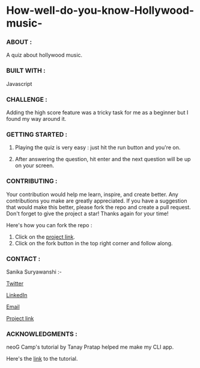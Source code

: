 # **How-well-do-you-know-Hollywood-music-**

### ABOUT :
  
  A quiz about hollywood music.
  
  
### BUILT WITH : 
  
  Javascript
  
  
### CHALLENGE :

  Adding the high score feature was a tricky task for me as a beginner but I found my way around it.


### GETTING STARTED :

  1. Playing the quiz is very easy : just hit the run button and you're on.
  
  2. After answering the question, hit enter and the next question will be up on your screen.


### CONTRIBUTING :

  Your contribution would help me learn, inspire, and create better. Any contributions you make are greatly appreciated.
  If you have a suggestion that would make this better, please fork the repo and create a pull request. 
  Don't forget to give the project a star! Thanks again for your time!
  
  Here's how you can fork the repo : 
  1. Click on the [project link](?embed=1&output=1%20add).
  2. Click on the fork button in the top right corner and follow along.
  
  
 ### CONTACT :
 
  Sanika Suryawanshi :-
  
  [Twitter](https://twitter.com/Sanika_0305)
  
  <a href="https://www.linkedin.com/in/sanika-suryawanshi-b17181205/">LinkedIn</a>
  
  <a href="mailto:sanikasuryawanshi0305@gmail.com">Email</a>  
  
  [Project link](https://replit.com/@SanikaSuryawans/How-well-do-you-know-Hollywood-music#index.js?embed=1&output=1%20add)


### ACKNOWLEDGMENTS : 

  neoG Camp's tutorial by Tanay Pratap helped me make my CLI app.
  
  Here's the [link](https://www.youtube.com/watch?v=_L-UszPmy2A&t=795s) to the tutorial.
